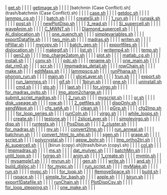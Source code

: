 | [get.sh](trash/get.sh) |  | |
| [getimage.sh](trash/getimage.sh) |  | |
| [batchmin (Case Conflict).sh](trash/batchmin (Case Conflict).sh) |  | |
| [case.sh](trash/case.sh) |  | |
| [getdoc.sh](trash/getdoc.sh) |  | |
| [lammps_cg.sh](trash/lammps_cg.sh) |  | |
| [batch.sh](trash/batch.sh) |  | |
| [createSi.sh](trash/createSi.sh) |  | |
| [1_run.sh](trash/1_run.sh) |  | |
| [runask.sh](trash/runask.sh) |  | |
| [post.sh](trash/post.sh) |  | |
| [newPlotDisp.sh](trash/newPlotDisp.sh) |  | |
| [3_read.sh](trash/3_read.sh) |  | |
| [Si_supercell.sh](trash/Si_supercell.sh) |  | |
| [waveAnim.sh](trash/waveAnim.sh) |  | |
| [C_MWNT.sh](trash/C_MWNT.sh) |  | |
| [Diamond_supercell.sh](trash/Diamond_supercell.sh) |  | |
| [Al_dislocation.sh](trash/Al_dislocation.sh) |  | |
| [one_quench.sh](trash/one_quench.sh) |  | |
| [simplevariables.sh](trash/simplevariables.sh) |  | |
| [exportDatafile.sh](trash/exportDatafile.sh) |  | |
| [two_min.sh](trash/two_min.sh) |  | |
| [madras.sh](trash/madras.sh) |  | |
| [writen.sh](trash/writen.sh) |  | |
| [nPillar.sh](trash/nPillar.sh) |  | |
| [mycopy.sh](trash/mycopy.sh) |  | |
| [batch_gen.sh](trash/batch_gen.sh) |  | |
| [exportfiles.sh](trash/exportfiles.sh) |  | |
| [dislocation.sh](trash/dislocation.sh) |  | |
| [makegif.sh](trash/makegif.sh) |  | |
| [list.sh](trash/list.sh) |  | |
| [writemp4.sh](trash/writemp4.sh) |  | |
| [temp.sh](trash/temp.sh) |  | |
| [gen2.sh](trash/gen2.sh) |  | |
| [lmp_charge2atom.sh](trash/lmp_charge2atom.sh) |  | |
| [plot.sh](trash/plot.sh) |  | |
| [matlab_cg.sh](trash/matlab_cg.sh) |  | |
| [install.sh](trash/install.sh) |  | |
| [conv.sh](trash/conv.sh) |  | |
| [pdc.sh](trash/pdc.sh) |  | |
| [rename.sh](trash/rename.sh) |  | |
| [one_main.sh](trash/one_main.sh) |  | |
| [dat_rm0.sh](trash/dat_rm0.sh) |  | |
| [scr.sh](trash/scr.sh) |  | |
| [lmpmadras_detail.sh](trash/lmpmadras_detail.sh) |  | |
| [rowChain.sh](trash/rowChain.sh) |  | |
| [make.sh](trash/make.sh) |  | |
| [editMass.sh](trash/editMass.sh) |  | |
| [lammpscg.sh](trash/lammpscg.sh) |  | |
| [runPhana.sh](trash/runPhana.sh) |  | |
| [phonon_run.sh](trash/phonon_run.sh) |  | |
| [main.sh](trash/main.sh) |  | |
| [sliceLayer.sh](trash/sliceLayer.sh) |  | |
| [1run.sh](trash/1run.sh) |  | |
| [export.sh](trash/export.sh) |  | |
| [run_lammps.sh](trash/run_lammps.sh) |  | |
| [gif.sh](trash/gif.sh) |  | |
| [1birun.sh](trash/1birun.sh) |  | |
| [one.sh](trash/one.sh) |  | |
| [uninstall.sh](trash/uninstall.sh) |  | |
| [cmd.sh](trash/cmd.sh) |  | |
| [sto.sh](trash/sto.sh) |  | |
| [last.sh](trash/last.sh) |  | |
| [for_virgo.sh](trash/for_virgo.sh) |  | |
| [for_madras_ovito.sh](trash/for_madras_ovito.sh) |  | |
| [lmp_atom2charge.sh](trash/lmp_atom2charge.sh) |  | |
| [submit_script_madras.sh](trash/submit_script_madras.sh) |  | |
| [2_run.sh](trash/2_run.sh) |  | |
| [myscript.sh](trash/myscript.sh) |  | |
| [or.sh](trash/or.sh) |  | |
| [disk_useage.sh](trash/disk_useage.sh) |  | |
| [row.sh](trash/row.sh) |  | |
| [2_getfiles.sh](trash/2_getfiles.sh) |  | |
| [dispOnly.sh](trash/dispOnly.sh) |  | |
| [sendWave.sh](trash/sendWave.sh) |  | |
| [cfg_setA.sh](trash/cfg_setA.sh) |  | |
| [clean.sh](trash/clean.sh) |  | |
| [pGrp.sh](trash/pGrp.sh) |  | |
| [cfg2lmp.sh](trash/cfg2lmp.sh) |  | |
| [for_loop_series.sh](trash/for_loop_series.sh) |  | |
| [runColn.sh](trash/runColn.sh) |  | |
| [virgo.sh](trash/virgo.sh) |  | |
| [while_loops.sh](trash/while_loops.sh) |  | |
| [create.sh](trash/create.sh) |  | |
| [testone.sh](trash/testone.sh) |  | |
| [2sliceLayer.sh](trash/2sliceLayer.sh) |  | |
| [simplevirgo.sh](trash/simplevirgo.sh) |  | |
| [disp.sh](trash/disp.sh) |  | |
| [runtests.sh](trash/runtests.sh) |  | |
| [PosDisp.sh](trash/PosDisp.sh) |  | |
| [2_cluster.sh](trash/2_cluster.sh) |  | |
| [for_madras.sh](trash/for_madras.sh) |  | |
| [my.sh](trash/my.sh) |  | |
| [convert2lmp.sh](trash/convert2lmp.sh) |  | |
| [run_anneal.sh](trash/run_anneal.sh) |  | |
| [batchrun.sh](trash/batchrun.sh) |  | |
| [convert_html_to_php.sh](trash/convert_html_to_php.sh) |  | |
| [sgen.sh](trash/sgen.sh) |  | |
| [grape.sh](trash/grape.sh) |  | |
| [script.sh](trash/script.sh) |  | |
| [polycrystal.sh](trash/polycrystal.sh) |  | |
| [qepw_bohr.sh](trash/qepw_bohr.sh) |  | |
| [lmp_ortho2tri.sh](trash/lmp_ortho2tri.sh) |  | |
| [Al_supercell.sh](trash/Al_supercell.sh) |  | |
| [birun (copy).sh](trash/birun (copy).sh) |  | |
| [col.sh](trash/col.sh) |  | |
| [lmpmadras.sh](trash/lmpmadras.sh) |  | |
| [ms.sh](trash/ms.sh) |  | |
| [dat_mulvec.sh](trash/dat_mulvec.sh) |  | |
| [batchMin.sh](trash/batchMin.sh) |  | |
| [until_loop.sh](trash/until_loop.sh) |  | |
| [tvirgo.sh](trash/tvirgo.sh) |  | |
| [anim.sh](trash/anim.sh) |  | |
| [1_create.sh](trash/1_create.sh) |  | |
| [mymin.sh](trash/mymin.sh) |  | |
| [mysample1.sh](trash/mysample1.sh) |  | |
| [myrun.sh](trash/myrun.sh) |  | |
| [gen.sh](trash/gen.sh) |  | |
| [write.sh](trash/write.sh) |  | |
| [and.sh](trash/and.sh) |  | |
| [build_disloc.sh](trash/build_disloc.sh) |  | |
| [for_mypc.sh](trash/for_mypc.sh) |  | |
| [run_script.sh](trash/run_script.sh) |  | |
| [myMake.sh](trash/myMake.sh) |  | |
| [run.sh](trash/run.sh) |  | |
| [mypc.sh](trash/mypc.sh) |  | |
| [for_loop.sh](trash/for_loop.sh) |  | |
| [RemoveSpace.sh](trash/RemoveSpace.sh) |  | |
| [build.sh](trash/build.sh) |  | |
| [rspace.sh](trash/rspace.sh) |  | |
| [simple_for_bash.sh](trash/simple_for_bash.sh) |  | |
| [apple.sh](trash/apple.sh) |  | |
| [birun.sh](trash/birun.sh) |  | |
| [export1Datafile.sh](trash/export1Datafile.sh) |  | |
| [runChain.sh](trash/runChain.sh) |  | |
| [PlotDispCsv.sh](trash/PlotDispCsv.sh) |  | |
| [for_loop_stepping.sh](trash/for_loop_stepping.sh) |  | |
| [one_make.sh](trash/one_make.sh) |  | |

